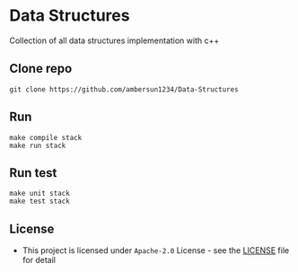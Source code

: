 # Data Structures
Collection of all data structures implementation with c++

## Clone repo
```=1
git clone https://github.com/ambersun1234/Data-Structures
```

## Run
```=1
make compile stack
make run stack
```

## Run test
```=1
make unit stack
make test stack
```

## License
+ This project is licensed under `Apache-2.0` License - see the [LICENSE](./LICENSE) file for detail
